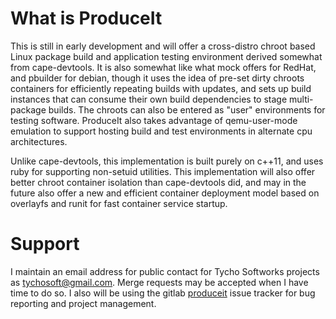 What is ProduceIt
=================

This is still in early development and will offer a cross-distro chroot based Linux package build and application testing environment derived somewhat from cape-devtools.  It is also somewhat like what mock offers for RedHat, and pbuilder for debian, though it uses the idea of pre-set dirty chroots containers for efficiently repeating builds with updates, and sets up build instances that can consume their own build dependencies to stage multi-package builds.  The chroots can also be entered as "user" environments for testing software.  ProduceIt also takes advantage of qemu-user-mode emulation to support hosting build and test environments in alternate cpu architectures.

Unlike cape-devtools, this implementation is built purely on c++11, and uses ruby for supporting non-setuid utilities.  This implementation will also offer better chroot container isolation than cape-devtools did, and may in the future also offer a new and efficient container deployment model based on overlayfs and runit for fast container service startup.

Support
=======
I maintain an email address for public contact for Tycho Softworks projects as [tychosoft@gmail.com](mailto://tychosoft@gmail.com).  Merge requests may be accepted when I have time to do so.  I also will be using the gitlab [produceit](https://gitlab.com/tychosoft/produceit) issue tracker for bug reporting and project management.
